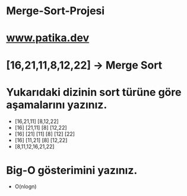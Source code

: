 # Merge-Sort-Projesi
# www.patika.dev

# [16,21,11,8,12,22] -> Merge Sort
# Yukarıdaki dizinin sort türüne göre aşamalarını yazınız.

- [16,21,11]         [8,12,22]
- [16]    [21,11]   [8]   [12,22]
- [16]    [21]  [11]  [8]  [12]  [22]
- [16]    [11,21]     [8]  [12,22]
- [8,11,12,16,21,22]

# Big-O gösterimini yazınız.

- O(nlogn)
